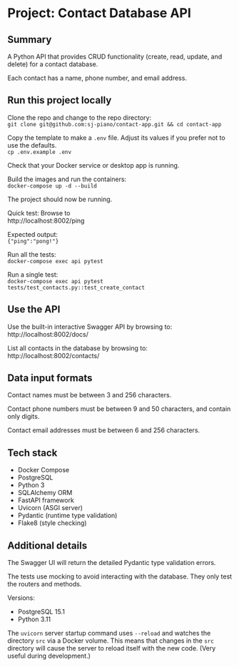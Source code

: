 # Project: Contact Database API


## Summary

A Python API that provides CRUD functionality (create, read, update, and delete) for a contact database.

Each contact has a name, phone number, and email address.


## Run this project locally

Clone the repo and change to the repo directory:  
`git clone git@github.com:sj-piano/contact-app.git && cd contact-app`

Copy the template to make a `.env` file. Adjust its values if you prefer not to use the defaults.  
`cp .env.example .env`

Check that your Docker service or desktop app is running.

Build the images and run the containers:  
`docker-compose up -d --build`

The project should now be running.

Quick test: Browse to  
http://localhost:8002/ping

Expected output:  
`{"ping":"pong!"}`

Run all the tests:  
`docker-compose exec api pytest`

Run a single test:  
`docker-compose exec api pytest tests/test_contacts.py::test_create_contact`


## Use the API

Use the built-in interactive Swagger API by browsing to:  
http://localhost:8002/docs/

List all contacts in the database by browsing to:  
http://localhost:8002/contacts/


## Data input formats

Contact names must be between 3 and 256 characters.

Contact phone numbers must be between 9 and 50 characters, and contain only digits.

Contact email addresses must be between 6 and 256 characters.


## Tech stack

* Docker Compose
* PostgreSQL
* Python 3
* SQLAlchemy ORM
* FastAPI framework
* Uvicorn (ASGI server)
* Pydantic (runtime type validation)
* Flake8 (style checking)


## Additional details

The Swagger UI will return the detailed Pydantic type validation errors.

The tests use mocking to avoid interacting with the database. They only test the routers and methods.

Versions:  
- PostgreSQL 15.1  
- Python 3.11  

The `uvicorn` server startup command uses `--reload` and watches the directory `src` via a Docker volume. This means that changes in the `src` directory will cause the server to reload itself with the new code. (Very useful during development.)
